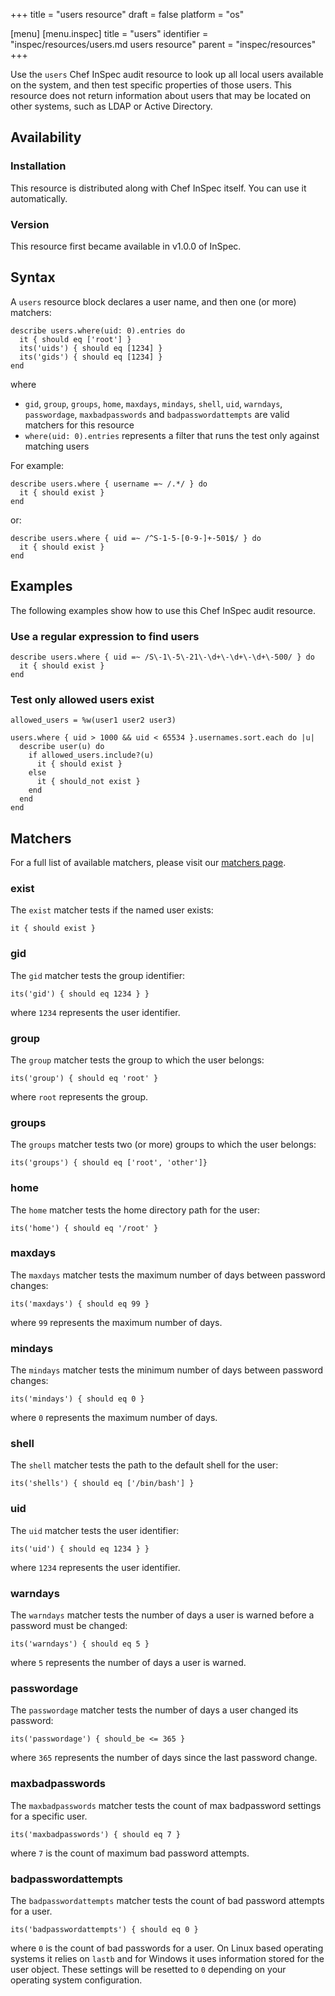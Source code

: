 +++
title = "users resource"
draft = false
platform = "os"

[menu]
  [menu.inspec]
    title = "users"
    identifier = "inspec/resources/users.md users resource"
    parent = "inspec/resources"
+++


Use the `users` Chef InSpec audit resource to look up all local users available on the system, and then test specific properties of those users. This resource does not return information about users that may be located on other systems, such as LDAP or Active Directory.


## Availability

### Installation

This resource is distributed along with Chef InSpec itself. You can use it automatically.

### Version

This resource first became available in v1.0.0 of InSpec.

## Syntax

A `users` resource block declares a user name, and then one (or more) matchers:

    describe users.where(uid: 0).entries do
      it { should eq ['root'] }
      its('uids') { should eq [1234] }
      its('gids') { should eq [1234] }
    end

where

* `gid`, `group`, `groups`, `home`, `maxdays`, `mindays`, `shell`, `uid`, `warndays`, `passwordage`, `maxbadpasswords` and `badpasswordattempts` are valid matchers for this resource
* `where(uid: 0).entries` represents a filter that runs the test only against matching users

For example:

    describe users.where { username =~ /.*/ } do
      it { should exist }
    end

or:

    describe users.where { uid =~ /^S-1-5-[0-9-]+-501$/ } do
      it { should exist }
    end


## Examples

The following examples show how to use this Chef InSpec audit resource.

### Use a regular expression to find users

    describe users.where { uid =~ /S\-1\-5\-21\-\d+\-\d+\-\d+\-500/ } do
      it { should exist }
    end

### Test only allowed users exist

    allowed_users = %w(user1 user2 user3)

    users.where { uid > 1000 && uid < 65534 }.usernames.sort.each do |u|
      describe user(u) do
        if allowed_users.include?(u)
          it { should exist }
        else
          it { should_not exist }
        end
      end
    end


## Matchers

For a full list of available matchers, please visit our [matchers page](https://www.inspec.io/docs/reference/matchers/).

### exist

The `exist` matcher tests if the named user exists:

    it { should exist }

### gid

The `gid` matcher tests the group identifier:

    its('gid') { should eq 1234 } }

where `1234` represents the user identifier.

### group

The `group` matcher tests the group to which the user belongs:

    its('group') { should eq 'root' }

where `root` represents the group.

### groups

The `groups` matcher tests two (or more) groups to which the user belongs:

    its('groups') { should eq ['root', 'other']}

### home

The `home` matcher tests the home directory path for the user:

    its('home') { should eq '/root' }

### maxdays

The `maxdays` matcher tests the maximum number of days between password changes:

    its('maxdays') { should eq 99 }

where `99` represents the maximum number of days.

### mindays

The `mindays` matcher tests the minimum number of days between password changes:

    its('mindays') { should eq 0 }

where `0` represents the maximum number of days.

### shell

The `shell` matcher tests the path to the default shell for the user:

    its('shells') { should eq ['/bin/bash'] }

### uid

The `uid` matcher tests the user identifier:

    its('uid') { should eq 1234 } }

where `1234` represents the user identifier.

### warndays

The `warndays` matcher tests the number of days a user is warned before a password must be changed:

    its('warndays') { should eq 5 }

where `5` represents the number of days a user is warned.

### passwordage

The `passwordage` matcher tests the number of days a user changed its password:

    its('passwordage') { should_be <= 365 }

where `365` represents the number of days since the last password change.

### maxbadpasswords

The `maxbadpasswords` matcher tests the count of max badpassword settings for a specific user.

    its('maxbadpasswords') { should eq 7 }
    
where `7` is the count of maximum bad password attempts.

### badpasswordattempts

The `badpasswordattempts` matcher tests the count of bad password attempts for a user.

    its('badpasswordattempts') { should eq 0 }
   
where `0` is the count of bad passwords for a user. 
On Linux based operating systems it relies on `lastb` and for Windows it uses information stored for the user object.
These settings will be resetted to `0` depending on your operating system configuration.
